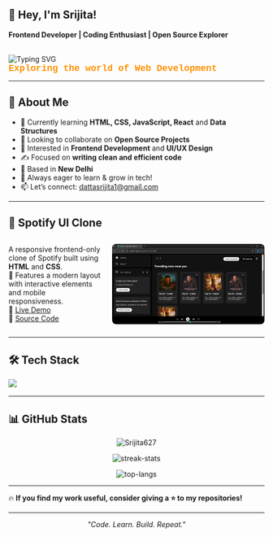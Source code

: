 <h2>🚀 Hey, I'm Srijita!</h2>

<b>Frontend Developer | Coding Enthusiast | Open Source Explorer</b><br><br>

<img src="https://readme-typing-svg.herokuapp.com?font=Fira+Code&weight=600&size=22&pause=1000&color=FF9100&width=500&lines=Frontend+Developer;Exploring+Web+Development;Open+Source+Contributor;Always+Learning+%26+Creating" alt="Typing SVG" />

<br>

<span style="font-family: 'Courier New', Courier, monospace; font-size: 18px; color: #ff9100;">
  <b>Exploring the world of Web Development</b>
</span>

---

## 🧠 About Me

- 🌱 Currently learning <b>HTML, CSS, JavaScript, React</b> and <b>Data Structures</b>  
- 🤝 Looking to collaborate on <b>Open Source Projects</b>  
- 🧠 Interested in <b>Frontend Development</b> and <b>UI/UX Design</b>  
- ✍️ Focused on <b>writing clean and efficient code</b>  
- 📍 Based in <b>New Delhi</b>  
- 🚀 Always eager to learn & grow in tech!  
- 📫 Let’s connect: [dattasrijita1@gmail.com](mailto:dattasrijita627@gmail.com)

---

## 🎵 Spotify UI Clone

<div style="display: flex; align-items: center; justify-content: space-between;">

<div>

A responsive frontend-only clone of Spotify built using **HTML** and **CSS**.  
🧩 Features a modern layout with interactive elements and mobile responsiveness.  
🔗 [Live Demo](https://srijita627.github.io/spotify-clone-srijita/)  
🔗 [Source Code](https://github.com/Srijita627/spotify-clone-srijita)

</div>

<img src="spotify-clone-preview.jpg" alt="Spotify Clone Preview" width="300" style="border-radius: 8px; margin-left: 20px;" />

</div>


---

## 🛠 Tech Stack

<p align="left">
  <img src="https://skillicons.dev/icons?i=html,css,js,react,tailwind,git,github,vscode&theme=light" />
</p>

---

## 📊 GitHub Stats

<p align="center">
  <img src="https://github-readme-stats.vercel.app/api?username=Srijita627&show_icons=true&locale=en&theme=radical" alt="Srijita627" />
</p>

<p align="center">
  <img src="https://github-readme-streak-stats.herokuapp.com/?user=Srijita627&theme=radical" alt="streak-stats" />
</p>

<p align="center">
  <img src="https://github-readme-stats.vercel.app/api/top-langs?username=Srijita627&layout=compact&theme=radical" alt="top-langs" />
</p>

---

🔥 **If you find my work useful, consider giving a ⭐ to my repositories!** 

---

<p align="center"><i>"Code. Learn. Build. Repeat."</i></p>
